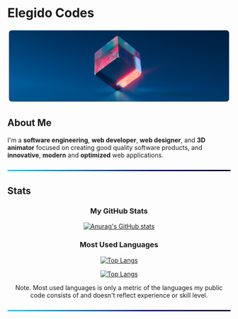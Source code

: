# Elegido Codes

![BackGround](img/cover.png)

## About Me

I'm a **software engineering**, **web developer**, **web designer**, and **3D animator** focused on creating good quality software products, and **innovative**, **modern** and **optimized** web applications.

![BackGround](img/Line.png)

## Stats


<div align=center>

<!--
[![Anurag's GitHub stats](https://github-readme-stats.vercel.app/api?username=elegidocodes&show_icons=true&theme=github_dark&bg_color=00000000&hide=prs,issues&include_all_commits=true)](https://github.com/anuraghazra/github-readme-stats)
-->
  
  ### My GitHub Stats
  
[![Anurag's GitHub stats](https://github-readme-stats.vercel.app/api?username=elegidocodes&show_icons=true&theme=github_dark&bg_color=00000000&hide=prs,issues)](https://github.com/anuraghazra/github-readme-stats)

  <!--&hide_border=true-->

  ### Most Used Languages
  
[![Top Langs](https://github-readme-stats.vercel.app/api/top-langs/?username=elegidocodes&langs_count=10&layout=compact&theme=github_dark&bg_color=00000000)](https://github.com/anuraghazra/github-readme-stats)

[![Top Langs](https://github-readme-stats.vercel.app/api/top-langs/?username=elegidocodes&langs_count=10&theme=github_dark&bg_color=00000000)](https://github.com/anuraghazra/github-readme-stats)

Note. Most used languages is only a metric of the languages my public code consists of and doesn't reflect experience or skill level.

</div>
  
![BackGround](img/Line.png)
